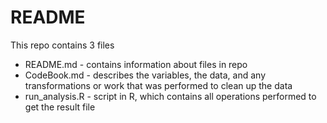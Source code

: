 # README

This repo contains 3 files

- README.md - contains information about files in repo
- CodeBook.md - describes the variables, the data, and any transformations or work that was performed to clean up the data
- run_analysis.R - script in R, which contains all operations performed to get the result file